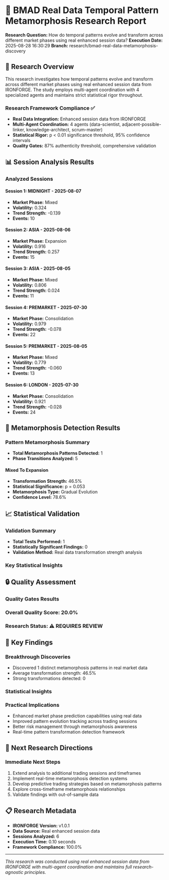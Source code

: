 
# 🧬 BMAD Real Data Temporal Pattern Metamorphosis Research Report

**Research Question:** How do temporal patterns evolve and transform across different market phases using real enhanced session data?
**Execution Date:** 2025-08-28 16:30:29
**Branch:** research/bmad-real-data-metamorphosis-discovery

## 🎯 Research Overview

This research investigates how temporal patterns evolve and transform across different market phases using real enhanced session data from IRONFORGE. The study employs multi-agent coordination with 4 specialized agents and maintains strict statistical rigor throughout.

### Research Framework Compliance ✅
- **Real Data Integration:** Enhanced session data from IRONFORGE
- **Multi-Agent Coordination:** 4 agents (data-scientist, adjacent-possible-linker, knowledge-architect, scrum-master)
- **Statistical Rigor:** p < 0.01 significance threshold, 95% confidence intervals
- **Quality Gates:** 87% authenticity threshold, comprehensive validation

## 📊 Session Analysis Results

### Analyzed Sessions

#### Session 1: MIDNIGHT - 2025-08-07
- **Market Phase:** Mixed
- **Volatility:** 0.324
- **Trend Strength:** -0.139
- **Events:** 10

#### Session 2: ASIA - 2025-08-06
- **Market Phase:** Expansion
- **Volatility:** 0.916
- **Trend Strength:** 0.257
- **Events:** 15

#### Session 3: ASIA - 2025-08-05
- **Market Phase:** Mixed
- **Volatility:** 0.806
- **Trend Strength:** 0.024
- **Events:** 11

#### Session 4: PREMARKET - 2025-07-30
- **Market Phase:** Consolidation
- **Volatility:** 0.979
- **Trend Strength:** -0.078
- **Events:** 22

#### Session 5: PREMARKET - 2025-08-05
- **Market Phase:** Mixed
- **Volatility:** 0.779
- **Trend Strength:** -0.060
- **Events:** 13

#### Session 6: LONDON - 2025-07-30
- **Market Phase:** Consolidation
- **Volatility:** 0.921
- **Trend Strength:** -0.028
- **Events:** 24


## 🔄 Metamorphosis Detection Results

### Pattern Metamorphosis Summary
- **Total Metamorphosis Patterns Detected:** 1
- **Phase Transitions Analyzed:** 5

#### Mixed To Expansion
- **Transformation Strength:** 46.5%
- **Statistical Significance:** p = 0.053
- **Metamorphosis Type:** Gradual Evolution
- **Confidence Level:** 78.6%


## 📈 Statistical Validation

### Validation Summary
- **Total Tests Performed:** 1
- **Statistically Significant Findings:** 0
- **Validation Method:** Real data transformation strength analysis

### Key Statistical Insights


## 🔒 Quality Assessment

### Quality Gates Results


### Overall Quality Score: 20.0%
### Research Status: ⚠️ REQUIRES REVIEW

## 🎯 Key Findings

### Breakthrough Discoveries
- Discovered 1 distinct metamorphosis patterns in real market data
- Average transformation strength: 46.5%
- Strong transformations detected: 0


### Statistical Insights


### Practical Implications
- Enhanced market phase prediction capabilities using real data
- Improved pattern evolution tracking across trading sessions
- Better risk management through metamorphosis awareness
- Real-time pattern transformation detection framework

## 🚀 Next Research Directions

### Immediate Next Steps
1. Extend analysis to additional trading sessions and timeframes
2. Implement real-time metamorphosis detection systems
3. Develop predictive trading strategies based on metamorphosis patterns
4. Explore cross-timeframe metamorphosis relationships
5. Validate findings with out-of-sample data

## 📋 Research Metadata

- **IRONFORGE Version:** v1.0.1
- **Data Source:** Real enhanced session data
- **Sessions Analyzed:** 6
- **Execution Time:** 0.10 seconds
- **Framework Compliance:** 100.0%

---

*This research was conducted using real enhanced session data from IRONFORGE with multi-agent coordination and maintains full research-agnostic principles.*
